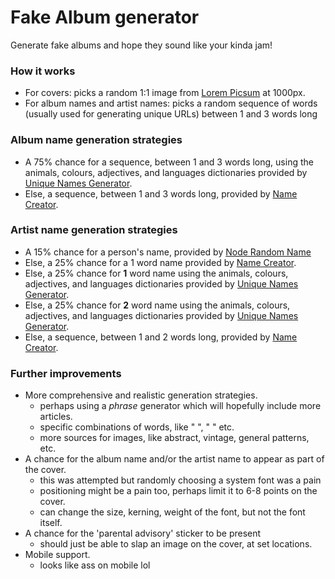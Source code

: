 # Fake Album generator
Generate fake albums and hope they sound like your kinda jam!

### How it works

- For covers: picks a random 1:1 image from [Lorem Picsum](https://picsum.photos/) at 1000px.
- For album names and artist names: picks a random sequence of words (usually used for generating unique URLs) between 1 and 3 words long

### Album name generation strategies

- A 75% chance for a sequence, between 1 and 3 words long, using the animals, colours, adjectives, and languages dictionaries provided by [Unique Names Generator](https://github.com/andreasonny83/unique-names-generator).
- Else, a sequence, between 1 and 3 words long, provided by [Name Creator](https://github.com/Robbie-Cook/name-creator).

### Artist name generation strategies

- A 15% chance for a person's name, provided by [Node Random Name](https://github.com/cscott/node-random-name)
- Else, a 25% chance for a 1 word name provided by [Name Creator](https://github.com/Robbie-Cook/name-creator).
- Else, a 25% chance for **1** word name using the animals, colours, adjectives, and languages dictionaries provided by [Unique Names Generator](https://github.com/andreasonny83/unique-names-generator).
- Else, a 25% chance for **2** word name using the animals, colours, adjectives, and languages dictionaries provided by [Unique Names Generator](https://github.com/andreasonny83/unique-names-generator).
- Else, a sequence, between 1 and 2 words long, provided by [Name Creator](https://github.com/Robbie-Cook/name-creator).

### Further improvements

- More comprehensive and realistic generation strategies.
  - perhaps using a _phrase_ generator which will hopefully include more articles.
  - specific combinations of words, like "<colour> <noun>", "<adverb> <verb>" etc.
  - more sources for images, like abstract, vintage, general patterns, etc.
- A chance for the album name and/or the artist name to appear as part of the cover.
  - this was attempted but randomly choosing a system font was a pain
  - positioning might be a pain too, perhaps limit it to 6-8 points on the cover.
  - can change the size, kerning, weight of the font, but not the font itself.
- A chance for the 'parental advisory' sticker to be present
  - should just be able to slap an image on the cover, at set locations.
- Mobile support.
  - looks like ass on mobile lol
